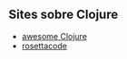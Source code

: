## Sites sobre Clojure

- [awesome Clojure](https://github.com/razum2um/awesome-clojure)
- [rosettacode](http://rosettacode.org/wiki/Miller%E2%80%93Rabin_primality_test)

